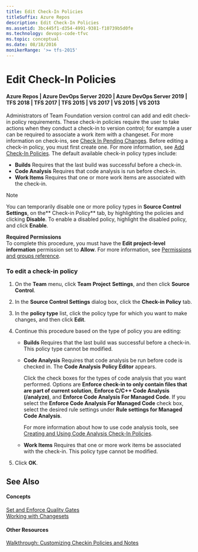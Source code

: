 ```yaml
---
title: Edit Check-In Policies
titleSuffix: Azure Repos
description: Edit Check-In Policies
ms.assetid: 3bc445f1-d354-4991-9381-f10739b5d0fe
ms.technology: devops-code-tfvc
ms.topic: conceptual
ms.date: 08/18/2016
monikerRange: '>= tfs-2015'
---
```



# Edit Check-In Policies

#### Azure Repos | Azure DevOps Server 2020 | Azure DevOps Server 2019 | TFS 2018 | TFS 2017 | TFS 2015 | VS 2017 | VS 2015 | VS 2013

Administrators of Team Foundation version control can add and edit check-in policy requirements. These check-in policies require the user to take actions when they conduct a check-in to version control; for example a user can be required to associate a work item with a changeset. For more information on check-ins, see [Check In Pending Changes](https://msdn.microsoft.com/library/ms181411). Before editing a check-in policy, you must first create one. For more information, see [Add Check-In Policies](add-check-policies.md). The default available check-in policy types include:

-   **Builds**   Requires that the last build was successful before a check-in.  
-   **Code Analysis**   Requires that code analysis is run before check-in.  
-   **Work Items**   Requires that one or more work items are associated with the check-in.

> [!NOTE]
> You can temporarily disable one or more policy types in **Source Control Settings**, on the** Check-in Policy** tab, by highlighting the policies and clicking **Disable**. To enable a disabled policy, highlight the disabled policy, and click **Enable**.

**Required Permissions**  
To complete this procedure, you must have the **Edit project-level information** permission set to **Allow**. For more information, see [Permissions and groups reference](../../organizations/security/permissions.md).

### To edit a check-in policy

1.  On the **Team** menu, click **Team** **Project** **Settings**, and then click **Source Control**.

2.  In the **Source Control Settings** dialog box, click the **Check-in Policy** tab.

3.  In the **policy type** list, click the policy type for which you want to make changes, and then click **Edit**.

4.  Continue this procedure based on the type of policy you are editing:

    -   **Builds**   Requires that the last build was successful before a check-in. This policy type cannot be modified.

    -   **Code Analysis**   Requires that code analysis be run before code is checked in. The **Code Analysis** **Policy Editor** appears.

        Click the check boxes for the types of code analysis that you want performed. Options are **Enforce check-in to only contain files that are part of current solution**, **Enforce C/C++ Code Analysis (/analyze)**, and **Enforce Code Analysis For Managed Code**. If you select the **Enforce Code Analysis For Managed Code** check box, select the desired rule settings under **Rule settings for Managed Code Analysis**.

        For more information about how to use code analysis tools, see [Creating and Using Code Analysis Check-In Policies](https://msdn.microsoft.com/library/ms182075).

    -   **Work Items**   Requires that one or more work items be associated with the check-in. This policy type cannot be modified.

5.  Click **OK**.

## See Also

#### Concepts

[Set and Enforce Quality Gates](set-enforce-quality-gates.md)  
[Working with Changesets](find-view-changesets.md)  
#### Other Resources

[Walkthrough: Customizing Checkin Policies and Notes](https://msdn.microsoft.com/library/ms181281)
